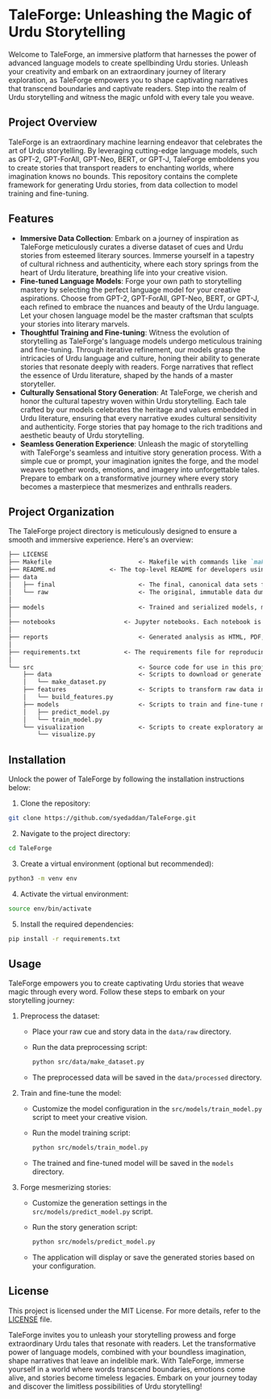# TaleForge: Unleashing the Magic of Urdu Storytelling

Welcome to TaleForge, an immersive platform that harnesses the power of advanced language models to create spellbinding Urdu stories. Unleash your creativity and embark on an extraordinary journey of literary exploration, as TaleForge empowers you to shape captivating narratives that transcend boundaries and captivate readers. Step into the realm of Urdu storytelling and witness the magic unfold with every tale you weave.

## Project Overview

TaleForge is an extraordinary machine learning endeavor that celebrates the art of Urdu storytelling. By leveraging cutting-edge language models, such as GPT-2, GPT-ForAll, GPT-Neo, BERT, or GPT-J, TaleForge emboldens you to create stories that transport readers to enchanting worlds, where imagination knows no bounds. This repository contains the complete framework for generating Urdu stories, from data collection to model training and fine-tuning.

## Features

- **Immersive Data Collection**: Embark on a journey of inspiration as TaleForge meticulously curates a diverse dataset of cues and Urdu stories from esteemed literary sources. Immerse yourself in a tapestry of cultural richness and authenticity, where each story springs from the heart of Urdu literature, breathing life into your creative vision.
- **Fine-tuned Language Models**: Forge your own path to storytelling mastery by selecting the perfect language model for your creative aspirations. Choose from GPT-2, GPT-ForAll, GPT-Neo, BERT, or GPT-J, each refined to embrace the nuances and beauty of the Urdu language. Let your chosen language model be the master craftsman that sculpts your stories into literary marvels.
- **Thoughtful Training and Fine-tuning**: Witness the evolution of storytelling as TaleForge's language models undergo meticulous training and fine-tuning. Through iterative refinement, our models grasp the intricacies of Urdu language and culture, honing their ability to generate stories that resonate deeply with readers. Forge narratives that reflect the essence of Urdu literature, shaped by the hands of a master storyteller.
- **Culturally Sensational Story Generation**: At TaleForge, we cherish and honor the cultural tapestry woven within Urdu storytelling. Each tale crafted by our models celebrates the heritage and values embedded in Urdu literature, ensuring that every narrative exudes cultural sensitivity and authenticity. Forge stories that pay homage to the rich traditions and aesthetic beauty of Urdu storytelling.
- **Seamless Generation Experience**: Unleash the magic of storytelling with TaleForge's seamless and intuitive story generation process. With a simple cue or prompt, your imagination ignites the forge, and the model weaves together words, emotions, and imagery into unforgettable tales. Prepare to embark on a transformative journey where every story becomes a masterpiece that mesmerizes and enthralls readers.

## Project Organization

The TaleForge project directory is meticulously designed to ensure a smooth and immersive experience. Here's an overview:

```markdown
├── LICENSE
├── Makefile                		<- Makefile with commands like `make data` or `make train`
├── README.md            	<- The top-level README for developers using this project. (you are here!)
├── data
│   ├── final           			<- The final, canonical data sets for modeling.
│   └── raw                 		<- The original, immutable data dump.
│
├── models                  		<- Trained and serialized models, model predictions, or model summaries.
│
├── notebooks               	<- Jupyter notebooks. Each notebook is named with a number for ordering
│
├── reports                 		<- Generated analysis as HTML, PDF, LaTeX, etc.
│
├── requirements.txt        	<- The requirements file for reproducing the analysis environment.
│
└── src                     		<- Source code for use in this project.
    ├── data                		<- Scripts to download or generate data.
    │   └── make_dataset.py
    ├── features            		<- Scripts to transform raw data into features for modeling.
    │   └── build_features.py
    ├── models              		<- Scripts to train and fine-tune models, and generate story predictions.
    │   ├── predict_model.py
    │   └── train_model.py
    └── visualization       		<- Scripts to create exploratory and results-oriented visualizations.
        └── visualize.py
```

## Installation

Unlock the power of TaleForge by following the installation instructions below:

1. Clone the repository:

```bash
git clone https://github.com/syedaddan/TaleForge.git
```

2. Navigate to the project directory:

```bash
cd TaleForge
```

3. Create a virtual environment (optional but recommended):

```bash
python3 -m venv env
```

4. Activate the virtual environment:

```bash
source env/bin/activate
```

5. Install the required dependencies:

```bash
pip install -r requirements.txt
```

## Usage

TaleForge empowers you to create captivating Urdu stories that weave magic through every word. Follow these steps to embark on your storytelling journey:

1. Preprocess the dataset:

   - Place your raw cue and story data in the `data/raw` directory.
   - Run the data preprocessing script:

     ```bash
     python src/data/make_dataset.py
     ```
   - The preprocessed data will be saved in the `data/processed` directory.
2. Train and fine-tune the model:

   - Customize the model configuration in the `src/models/train_model.py` script to meet your creative vision.
   - Run the model training script:

     ```bash
     python src/models/train_model.py
     ```
   - The trained and fine-tuned model will be saved in the `models` directory.
3. Forge mesmerizing stories:

   - Customize the generation settings in the `src/models/predict_model.py` script.
   - Run the story generation script:

     ```bash
     python src/models/predict_model.py
     ```
   - The application will display or save the generated stories based on your configuration.

## License

This project is licensed under the MIT License. For more details, refer to the [LICENSE](LICENSE) file.

TaleForge invites you to unleash your storytelling prowess and forge extraordinary Urdu tales that resonate with readers. Let the transformative power of language models, combined with your boundless imagination, shape narratives that leave an indelible mark. With TaleForge, immerse yourself in a world where words transcend boundaries, emotions come alive, and stories become timeless legacies. Embark on your journey today and discover the limitless possibilities of Urdu storytelling!
